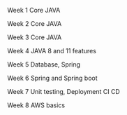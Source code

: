 Week 1
Core JAVA


Week 2
Core JAVA


Week 3
Core JAVA


Week 4
JAVA 8 and 11 features


Week 5
Database, Spring



Week 6
Spring and Spring boot


Week 7
Unit testing, Deployment CI CD

Week 8
AWS basics
